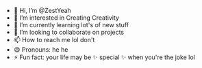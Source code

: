 - 👋 Hi, I’m @ZestYeah
- 👀 I’m interested in Creating Creativity
- 🌱 I’m currently learning lot's of new stuff
- 💞️ I’m looking to collaborate on projects
- 📫 How to reach me lol don't
- 😄 Pronouns: he he
- ⚡ Fun fact: your life may be ✨ special ✨ when you're the joke lol
